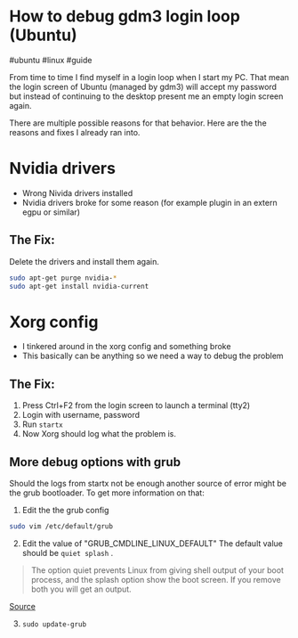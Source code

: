 
# How to debug gdm3 login loop (Ubuntu)
#ubuntu #linux #guide

From time to time I find myself in a login loop when I start my PC. 
That mean the login screen of Ubuntu (managed by gdm3) will accept my password but instead of continuing to the desktop present me an empty login screen again.

There are multiple possible reasons for that behavior. Here are the the reasons and fixes I already ran into.

# Nvidia drivers 
- Wrong Nivida drivers installed 
- Nvidia drivers broke for some reason (for example plugin in an extern egpu or similar) 

## The Fix: 
Delete the drivers and install them again. 
```bash
sudo apt-get purge nvidia-*
sudo apt-get install nvidia-current
```

# Xorg config
- I tinkered around in the xorg config and something broke
- This basically can be anything so we need a way to debug the problem 

## The Fix: 
1. Press Ctrl+F2 from the login screen to launch a terminal (tty2) 
2. Login with username, password
3. Run `startx`
4. Now Xorg should log what the problem is. 

## More debug options with grub
Should the logs from startx not be enough another source of error might be the grub bootloader. 
To get more information on that:

1. Edit the the grub config 

```bash
sudo vim /etc/default/grub
```

2. Edit the value of "GRUB_CMDLINE_LINUX_DEFAULT"
The default value should be `quiet splash` . 

> The option quiet prevents Linux from giving shell output of your boot process, and the splash option show the boot screen. If you remove both you will get an output. 

[Source](https://askubuntu.com/questions/1039707/what-is-quiet-splash-in-the-grub-file-for)

3. `sudo update-grub`




